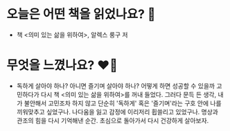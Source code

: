 # 오늘은 어떤 책을 읽었나요? 📖
- 책 <의미 있는 삶을 위하여>, 알렉스 룽구 저

# 무엇을 느꼈나요? ❤️‍🔥
- 독하게 살아야 하나? 아니면 즐기며 살아야 하나? 어떻게 하면 성공할 수 있을까 고민하다가 다시 책 <의미 있는 삶을 위하여>를 꺼내 들었다. 그러다 문득 든 생각, 내가 불안해서 고민조차 하지 않고 단순히 '독하게' 혹은 '즐기며'라는 구호 안에 나를 끼워맞추고 싶었구나. 나다움을 잃고 감정에 이리저리 휩쓸리고 있었구나. 명상과 관조의 힘을 다시 기억해낸 순간. 초심으로 돌아가서 다시 건강하게 살아보자.
